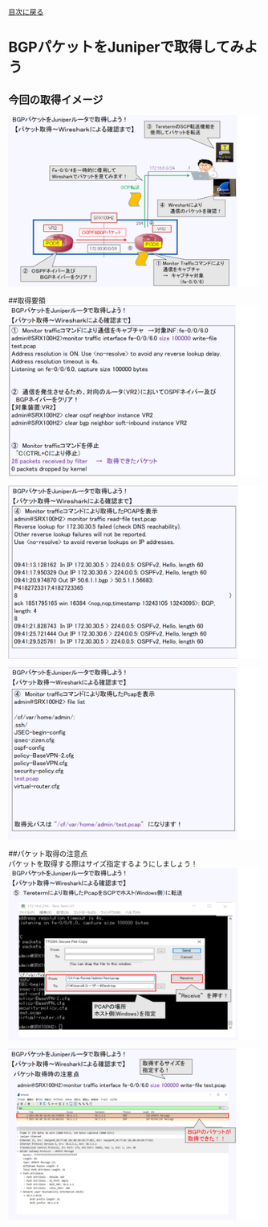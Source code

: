 
[目次に戻る](./Junos-BGP-exercises.md) <br>

# BGPパケットをJuniperで取得してみよう

## 今回の取得イメージ<br>
![Diagram](./images/bgp-packet-capture-1.jpg)<br>

##取得要領<br>
![Diagram](./images/bgp-packet-capture-2.jpg)<br>

![Diagram](./images/bgp-packet-capture-3.jpg)<br>

![Diagram](./images/bgp-packet-capture-4.jpg)<br>

##パケット取得の注意点<br>
パケットを取得する際はサイズ指定するようにしましょう！<br>
![Diagram](./images/bgp-packet-capture-5.jpg)<br>

![Diagram](./images/bgp-packet-capture-7.jpg)<br>

